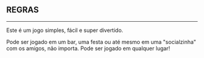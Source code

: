 ## REGRAS
---
Este é um jogo simples, fácil e super divertido.

Pode ser jogado em um bar, uma festa ou até mesmo em uma "socialzinha" com os amigos, não importa. Pode ser jogado em qualquer lugar!
